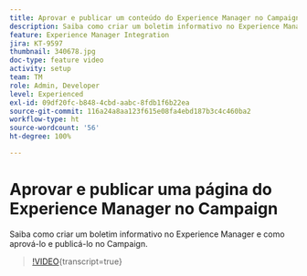 ```yaml
---
title: Aprovar e publicar um conteúdo do Experience Manager no Campaign
description: Saiba como criar um boletim informativo no Experience Manager e como aprová-lo e publicá-lo no Campaign.
feature: Experience Manager Integration
jira: KT-9597
thumbnail: 340678.jpg
doc-type: feature video
activity: setup
team: TM
role: Admin, Developer
level: Experienced
exl-id: 09df20fc-b848-4cbd-aabc-8fdb1f6b22ea
source-git-commit: 116a24a8aa123f615e08fa4ebd187b3c4c460ba2
workflow-type: ht
source-wordcount: '56'
ht-degree: 100%

---
```


# Aprovar e publicar uma página do Experience Manager no Campaign

Saiba como criar um boletim informativo no Experience Manager e como aprová-lo e publicá-lo no Campaign.

>[!VIDEO](https://video.tv.adobe.com/v/340678?quality=12&learn=on){transcript=true}
